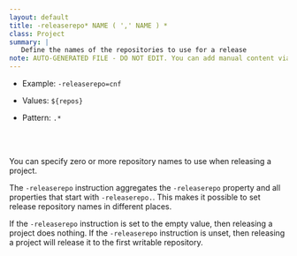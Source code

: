 ```yaml
---
layout: default
title: -releaserepo* NAME ( ',' NAME ) *
class: Project
summary: |
   Define the names of the repositories to use for a release
note: AUTO-GENERATED FILE - DO NOT EDIT. You can add manual content via same filename in ext folder. 
---
```


- Example: `-releaserepo=cnf`

- Values: `${repos}`

- Pattern: `.*`

<!-- Manual content from: ext/releaserepo.md --><br /><br />

You can specify zero or more repository names to use when releasing a project.

The `-releaserepo` instruction aggregates the `-releaserepo` property and all properties that start with `-releaserepo.`. This makes it possible to set release repository names in different places.

If the `-releaserepo` instruction is set to the empty value, then releasing a project does nothing. If the `-releaserepo` instruction is unset, then releasing a project will release it to the first writable repository.

